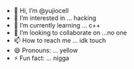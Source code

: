 - 👋 Hi, I’m @yujiocell
- 👀 I’m interested in ... hacking
- 🌱 I’m currently learning ... c++
- 💞️ I’m looking to collaborate on ...no one
- 📫 How to reach me ... idk touch
- 😄 Pronouns: ... yellow
- ⚡ Fun fact: ... nigga

<!---
yujiocell/yujiocell is a ✨ special ✨ repository because its `README.md` (this file) appears on your GitHub profile.
You can click the Preview link to take a look at your changes.
--->
